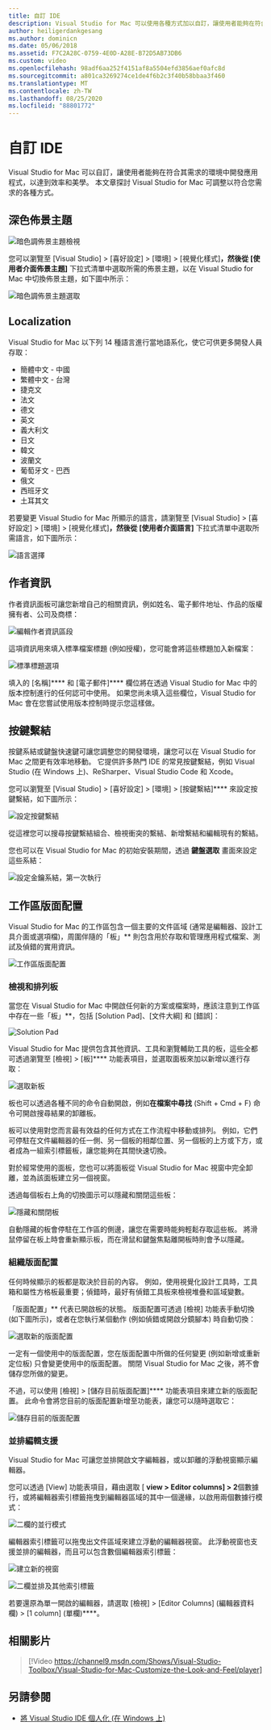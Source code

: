 ```yaml
---
title: 自訂 IDE
description: Visual Studio for Mac 可以使用各種方式加以自訂，讓使用者能夠在符合其效率與審美需求的環境中開發應用程式。 本文將探討 Visual Studio for Mac 可調整以符合您需求的各種方式。
author: heiligerdankgesang
ms.author: dominicn
ms.date: 05/06/2018
ms.assetid: F7C2A28C-0759-4E0D-A28E-B72D5AB73DB6
ms.custom: video
ms.openlocfilehash: 98adf6aa252f4151af8a5504efd3856aef0afc8d
ms.sourcegitcommit: a801ca3269274ce1de4f6b2c3f40b58bbaa3f460
ms.translationtype: MT
ms.contentlocale: zh-TW
ms.lasthandoff: 08/25/2020
ms.locfileid: "88801772"
---
```

# <a name="customizing-the-ide"></a>自訂 IDE

Visual Studio for Mac 可以自訂，讓使用者能夠在符合其需求的環境中開發應用程式，以達到效率和美學。 本文章探討 Visual Studio for Mac 可調整以符合您需求的各種方式。

## <a name="dark-theme"></a>深色佈景主題

![暗色調佈景主題檢視](media/customizing-the-ide-image7a.png)

您可以瀏覽至 [Visual Studio] > [喜好設定] > [環境] > [視覺化樣式]****，然後從 [使用者介面佈景主題]**** 下拉式清單中選取所需的佈景主題，以在 Visual Studio for Mac 中切換佈景主題，如下圖中所示：

![暗色調佈景主題選取](media/customizing-the-ide-image7b.png)

## <a name="localization"></a>Localization

Visual Studio for Mac 以下列 14 種語言進行當地語系化，使它可供更多開發人員存取：

* 簡體中文 - 中國
* 繁體中文 - 台灣
* 捷克文
* 法文
* 德文
* 英文
* 義大利文
* 日文
* 韓文
* 波蘭文
* 葡萄牙文 - 巴西
* 俄文
* 西班牙文
* 土耳其文

若要變更 Visual Studio for Mac 所顯示的語言，請瀏覽至 [Visual Studio] > [喜好設定] > [環境] > [視覺化樣式]****，然後從 [使用者介面語言]**** 下拉式清單中選取所需語言，如下圖所示：

![語言選擇](media/customizing-the-ide-image11a.png)

## <a name="author-information"></a>作者資訊

作者資訊面板可讓您新增自己的相關資訊，例如姓名、電子郵件地址、作品的版權擁有者、公司及商標：

![編輯作者資訊區段](media/customizing-the-ide-image9a.png)

這項資訊用來填入標準檔案標題 (例如授權)，您可能會將這些標題加入新檔案：

![標準標題選項](media/customizing-the-ide-image8a.png)

填入的 [名稱]**** 和 [電子郵件]**** 欄位將在透過 Visual Studio for Mac 中的版本控制進行的任何認可中使用。 如果您尚未填入這些欄位，Visual Studio for Mac 會在您嘗試使用版本控制時提示您這樣做。

## <a name="key-bindings"></a>按鍵繫結

按鍵系結或鍵盤快速鍵可讓您調整您的開發環境，讓您可以在 Visual Studio for Mac 之間更有效率地移動。 它提供許多熱門 IDE 的常見按鍵繫結，例如 Visual Studio (在 Windows 上)、ReSharper、Visual Studio Code 和 Xcode。

您可以瀏覽至 [Visual Studio] > [喜好設定] > [環境] > [按鍵繫結]**** 來設定按鍵繫結，如下圖所示：

![設定按鍵繫結](media/customizing-the-ide-image10a.png)

從這裡您可以搜尋按鍵繫結組合、檢視衝突的繫結、新增繫結和編輯現有的繫結。

您也可以在 Visual Studio for Mac 的初始安裝期間，透過 **鍵盤選取** 畫面來設定這些系結：

![設定金鑰系結，第一次執行](media/ide-tour-2019-keyboard-shortcut.png)

## <a name="workspace-layout"></a>工作區版面配置

Visual Studio for Mac 的工作區包含一個主要的文件區域 (通常是編輯器、設計工具介面或選項檔)，周圍伴隨的「板」** 則包含用於存取和管理應用程式檔案、測試及偵錯的實用資訊。

 ![工作區版面配置](media/customizing-the-ide-image1a.png)

### <a name="viewing-and-arranging-pads"></a>檢視和排列板

當您在 Visual Studio for Mac 中開啟任何新的方案或檔案時，應該注意到工作區中存在一些「板」**，包括 [Solution Pad]、[文件大綱] 和 [錯誤]：

![Solution Pad](media/customizing-the-ide-image2a.png)

Visual Studio for Mac 提供包含其他資訊、工具和瀏覽輔助工具的板，這些全都可透過瀏覽至 [檢視] > [板]**** 功能表項目，並選取面板來加以新增以進行存取：

![選取新板](media/customizing-the-ide-image3a.png)

板也可以透過各種不同的命令自動開啟，例如**在檔案中尋找** (Shift + Cmd + F) 命令可開啟搜尋結果的卸離板。

板可以使用對您而言最有效益的任何方式在工作流程中移動或排列。 例如，它們可停駐在文件編輯器的任一側、另一個板的相鄰位置、另一個板的上方或下方，或者成為一組索引標籤板，讓您能夠在其間快速切換。

對於經常使用的面板，您也可以將面板從 Visual Studio for Mac 視窗中完全卸離，並為該面板建立另一個視窗。

透過每個板右上角的切換圖示可以隱藏和關閉這些板：

![隱藏和關閉板](media/customizing-the-ide-image5a.png)

自動隱藏的板會停駐在工作區的側邊，讓您在需要時能夠輕鬆存取這些板。 將滑鼠停留在板上時會重新顯示板，而在滑鼠和鍵盤焦點離開板時則會予以隱藏。

### <a name="organizing-layouts"></a>組織版面配置

任何時候顯示的板都是取決於目前的內容。 例如，使用視覺化設計工具時，工具箱和屬性方格板最重要；偵錯時，最好有偵錯工具板來檢視堆疊和區域變數。

「版面配置」** 代表已開啟板的狀態。 版面配置可透過 [檢視] 功能表手動切換 (如下圖所示)，或者在您執行某個動作 (例如偵錯或開啟分鏡腳本) 時自動切換：

![選取新的版面配置](media/customizing-the-ide-image6b.png)

一定有一個使用中的版面配置，您在版面配置中所做的任何變更 (例如新增或重新定位板) 只會變更使用中的版面配置。 關閉 Visual Studio for Mac 之後，將不會儲存您所做的變更。

不過，可以使用 [檢視] > [儲存目前版面配置]**** 功能表項目來建立新的版面配置。 此命令會將您目前的版面配置新增至功能表，讓您可以隨時選取它：

![儲存目前的版面配置](media/customizing-the-ide-image6a.png)

### <a name="side-by-side-editing-support"></a>並排編輯支援

Visual Studio for Mac 可讓您並排開啟文字編輯器，或以卸離的浮動視窗顯示編輯器。

您可以透過 [View] 功能表項目，藉由選取 [ **view > Editor columns] > 2**個數據行，或將編輯器索引標籤拖曳到編輯器區域的其中一個邊緣，以啟用兩個數據行模式：

![二欄的並行模式](media/customizing-the-ide-sbs.png)

編輯器索引標籤可以拖曳出文件區域來建立浮動的編輯器視窗。 此浮動視窗也支援並排的編輯器，而且可以包含數個編輯器索引標籤：

![建立新的視窗](media/customizing-the-ide-sbs1.png)

![二欄並排及其他索引標籤](media/customizing-the-ide-sbs2.png)

若要還原為單一開啟的編輯器，請選取 [檢視] > [Editor Columns] (編輯器資料欄) > [1 column] (單欄)****。

## <a name="related-video"></a>相關影片

> [!Video https://channel9.msdn.com/Shows/Visual-Studio-Toolbox/Visual-Studio-for-Mac-Customize-the-Look-and-Feel/player]

## <a name="see-also"></a>另請參閱

- [將 Visual Studio IDE 個人化 (在 Windows 上)](/visualstudio/ide/personalizing-the-visual-studio-ide)